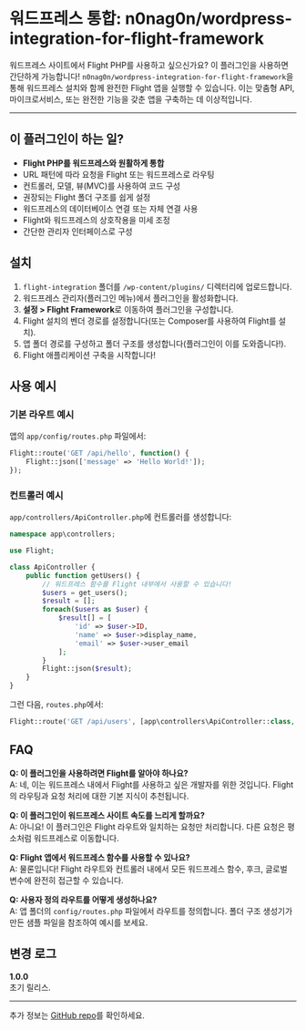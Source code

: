 # 워드프레스 통합: n0nag0n/wordpress-integration-for-flight-framework

워드프레스 사이트에서 Flight PHP를 사용하고 싶으신가요? 이 플러그인을 사용하면 간단하게 가능합니다! `n0nag0n/wordpress-integration-for-flight-framework`을 통해 워드프레스 설치와 함께 완전한 Flight 앱을 실행할 수 있습니다. 이는 맞춤형 API, 마이크로서비스, 또는 완전한 기능을 갖춘 앱을 구축하는 데 이상적입니다.

---

## 이 플러그인이 하는 일?

- **Flight PHP를 워드프레스와 원활하게 통합**
- URL 패턴에 따라 요청을 Flight 또는 워드프레스로 라우팅
- 컨트롤러, 모델, 뷰(MVC)를 사용하여 코드 구성
- 권장되는 Flight 폴더 구조를 쉽게 설정
- 워드프레스의 데이터베이스 연결 또는 자체 연결 사용
- Flight와 워드프레스의 상호작용을 미세 조정
- 간단한 관리자 인터페이스로 구성

## 설치

1. `flight-integration` 폴더를 `/wp-content/plugins/` 디렉터리에 업로드합니다.
2. 워드프레스 관리자(플러그인 메뉴)에서 플러그인을 활성화합니다.
3. **설정 > Flight Framework**로 이동하여 플러그인을 구성합니다.
4. Flight 설치의 벤더 경로를 설정합니다(또는 Composer를 사용하여 Flight를 설치).
5. 앱 폴더 경로를 구성하고 폴더 구조를 생성합니다(플러그인이 이를 도와줍니다!).
6. Flight 애플리케이션 구축을 시작합니다!

## 사용 예시

### 기본 라우트 예시
앱의 `app/config/routes.php` 파일에서:

```php
Flight::route('GET /api/hello', function() {
    Flight::json(['message' => 'Hello World!']);
});
```

### 컨트롤러 예시

`app/controllers/ApiController.php`에 컨트롤러를 생성합니다:

```php
namespace app\controllers;

use Flight;

class ApiController {
    public function getUsers() {
        // 워드프레스 함수를 Flight 내부에서 사용할 수 있습니다!
        $users = get_users();
        $result = [];
        foreach($users as $user) {
            $result[] = [
                'id' => $user->ID,
                'name' => $user->display_name,
                'email' => $user->user_email
            ];
        }
        Flight::json($result);
    }
}
```

그런 다음, `routes.php`에서:

```php
Flight::route('GET /api/users', [app\controllers\ApiController::class, 'getUsers']);
```

## FAQ

**Q: 이 플러그인을 사용하려면 Flight를 알아야 하나요?**  
A: 네, 이는 워드프레스 내에서 Flight를 사용하고 싶은 개발자를 위한 것입니다. Flight의 라우팅과 요청 처리에 대한 기본 지식이 추천됩니다.

**Q: 이 플러그인이 워드프레스 사이트 속도를 느리게 할까요?**  
A: 아니요! 이 플러그인은 Flight 라우트와 일치하는 요청만 처리합니다. 다른 요청은 평소처럼 워드프레스로 이동합니다.

**Q: Flight 앱에서 워드프레스 함수를 사용할 수 있나요?**  
A: 물론입니다! Flight 라우트와 컨트롤러 내에서 모든 워드프레스 함수, 후크, 글로벌 변수에 완전히 접근할 수 있습니다.

**Q: 사용자 정의 라우트를 어떻게 생성하나요?**  
A: 앱 폴더의 `config/routes.php` 파일에서 라우트를 정의합니다. 폴더 구조 생성기가 만든 샘플 파일을 참조하여 예시를 보세요.

## 변경 로그

**1.0.0**  
초기 릴리스.

---

추가 정보는 [GitHub repo](https://github.com/n0nag0n/wordpress-integration-for-flight-framework)를 확인하세요.